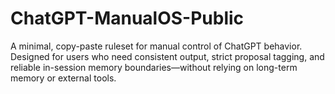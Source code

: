 # ChatGPT-ManualOS-Public
A minimal, copy-paste ruleset for manual control of ChatGPT behavior. Designed for users who need consistent output, strict proposal tagging, and reliable in-session memory boundaries—without relying on long-term memory or external tools.
